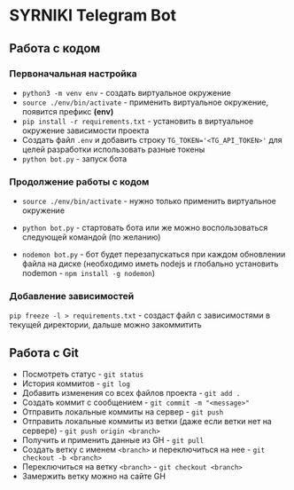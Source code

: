 # SYRNIKI Telegram Bot

## Работа с кодом

### Первоначальная настройка

- `python3 -m venv env` - создать виртуальное окружение
- `source ./env/bin/activate` - применить виртуальное окружение, появится префикс **(env)**
- `pip install -r requirements.txt` - установить в виртуальное окружение зависимости проекта
- Создать файл `.env` и добавить строку `TG_TOKEN='<TG_API_TOKEN>'` для целей разработки использовать разные токены
- `python bot.py` - запуск бота

### Продолжение работы с кодом

- `source ./env/bin/activate` - нужно только применить виртуальное окружение

- `python bot.py` - стартовать бота или же можно воспользоваться следующей командой (по желанию)

- `nodemon bot.py` - бот будет перезапускаться при каждом обновлении файла на диске (необходимо иметь nodejs и глобально установить nodemon - `npm install -g nodemon`)

### Добавление зависимостей

`pip freeze -l > requirements.txt` - создаст файл с зависимостями в текущей директории, дальше можно закоммитить

## Работа с Git

- Посмотреть статус - `git status`
- История коммитов - `git log`
- Добавить изменения со всех файлов проекта - `git add .`
- Создать коммит с сообщением - `git commit -m "<message>"`
- Отправить локальные коммиты на сервер - `git push`
- Отправить локальные коммиты из ветки (даже если ветки нет на сервере) - `git push origin <branch>`
- Получить и применить данные из GH - `git pull`
- Создать ветку с именем `<branch>` и переключиться на нее - `git checkout -b <branch>`
- Переключиться на ветку `<branch>` - `git checkout <branch>`
- Замержить ветку можно на сайте GH
